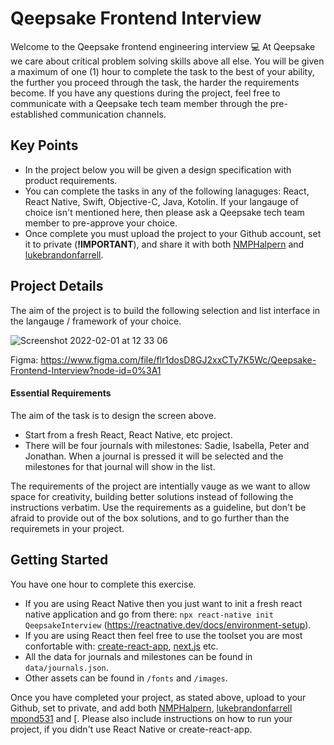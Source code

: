 # Qeepsake Frontend Interview

Welcome to the Qeepsake frontend engineering interview 💻 At Qeepsake we care about critical problem solving skills above all else. You will be given a maximum of one (1) hour to complete the task to the best of your ability, the further you proceed through the task, the harder the requirements become. If you have any questions during the project, feel free to communicate with a Qeepsake tech team member through the pre-established communication channels.

## Key Points

- In the project below you will be given a design specification with product requirements.
- You can complete the tasks in any of the following lanaguges: React, React Native, Swift, Objective-C, Java, Kotolin. If your langauge of choice isn't mentioned here, then please ask a Qeepsake tech team member to pre-approve your choice.
- Once complete you must upload the project to your Github account, set it to private (**!IMPORTANT**), and share it with both [NMPHalpern](https://github.com/NMPHalpern) and [lukebrandonfarrell](https://github.com/lukebrandonfarrell).

## Project Details

The aim of the project is to build the following selection and list interface in the langauge / framework of your choice.

![Screenshot 2022-02-01 at 12 33 06](https://user-images.githubusercontent.com/18139277/151961337-45a1e47d-2136-403c-bc75-ce5d0b13b598.png)

Figma: https://www.figma.com/file/flr1dosD8GJ2xxCTy7K5Wc/Qeepsake-Frontend-Interview?node-id=0%3A1

#### Essential Requirements 

The aim of the task is to design the screen above.

- Start from a fresh React, React Native, etc project.
- There will be four journals with milestones: Sadie, Isabella, Peter and Jonathan. When a journal is pressed it will be selected and the milestones for that journal will show in the list.

The requirements of the project are intentially vauge as we want to allow space for creativity, building better solutions instead of following the instructions verbatim. Use the requirements as a guideline, but don't be afraid to provide out of the box solutions, and to go further than the requiremets in your project.

## Getting Started

You have one hour to complete this exercise.

- If you are using React Native then you just want to init a fresh react native application and go from there: `npx react-native init QeepsakeInterview` (https://reactnative.dev/docs/environment-setup).
- If you are using React then feel free to use the toolset you are most confortable with: [create-react-app](https://github.com/facebook/create-react-app), [next.js](https://nextjs.org/) etc.
- All the data for journals and milestones can be found in `data/journals.json`.
- Other assets can be found in `/fonts` and `/images`.

Once you have completed your project, as stated above, upload to your Github, set to private, and add both [NMPHalpern](https://github.com/NMPHalpern), [lukebrandonfarrell](https://github.com/lukebrandonfarrell) [mpond531](https://github.com/mpond531) and [. Please also include instructions on how to run your project, if you didn't use React Native or create-react-app.

